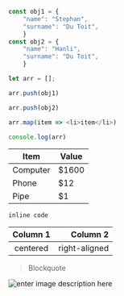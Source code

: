 
```js
const obj1 = {
	"name": "Stephan",
	"surname": "Du Toit",
	}
const obj2 = {
	"name": "Hanli",
	"surname": "Du Toit",
	}

let arr = [];

arr.push(obj1)

arr.push(obj2)

arr.map(item => <li>item</li>)

console.log(arr)
```

Item | Value
-------- | -----
Computer | $1600
Phone | $12
Pipe | $1 

`inline code`

| Column 1 | Column 2 |
|:--------:| -------------:|
| centered | right-aligned |

> Blockquote

![enter image description here](https://i.ytimg.com/vi/-OSSDuMkk70/hqdefault.jpg)
<!--stackedit_data:
eyJoaXN0b3J5IjpbLTEwODI2NzA0NzIsMjA1NDkyNDAxMyw4MD
cyODE5MDddfQ==
-->